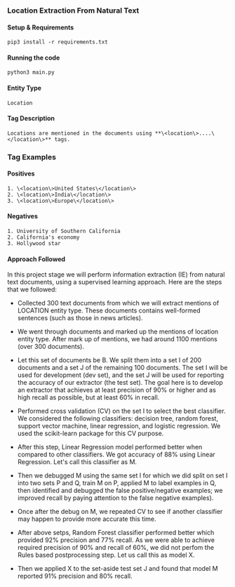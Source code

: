 ### Location Extraction From Natural Text


#### Setup & Requirements
```shell
pip3 install -r requirements.txt
```

#### Running the code
```shell
python3 main.py
```

#### Entity Type
```
Location
```

#### Tag Description
```
Locations are mentioned in the documents using **\<location\>....\</location\>** tags.
```

### Tag Examples

#### Positives
```
1. \<location\>United States\</location\>
2. \<location\>India\</location\>
3. \<location\>Europe\</location\>
```
#### Negatives
```
1. University of Southern California
2. California's economy
3. Hollywood star
```

#### Approach Followed

In this project stage we will perform information extraction (IE) from natural text documents, using a supervised learning approach. Here are the steps that we followed: 

* Collected 300 text documents from which we will extract mentions of LOCATION entity type. These documents contains well-formed sentences (such as those in news articles). 

* We went through documents and marked up the mentions of location entity type. After mark up of mentions, we had around 1100 mentions (over 300 documents).

* Let this set of documents be B. We split them into a set I of 200 documents and a set J of the remaining 100 documents. The set I will be used for development (dev set), and the set J will be used for reporting the accuracy of our extractor (the test set). The goal here is to develop an extractor that achieves at least precision of 90% or higher and as high recall as possible, but at least 60% in recall. 

* Performed cross validation (CV) on the set I to select the best classifier. We considered the following classifiers: decision tree, random forest, support vector machine, linear regression, and logistic regression. We used the scikit-learn package for this CV purpose. 

* After this step, Linear Regression model performed better when compared to other classifiers. We got accuracy of 88% using Linear Regression. Let's call this classifier as M.

* Then we debugged M using the same set I for which we did split on set I into two sets P and Q, train M on P, applied M to label examples in Q, then identified and debugged the false positive/negative examples; we improved recall by paying attention to the false negative examples). 

* Once after the debug on M, we repeated CV to see if another classifier may happen to provide more accurate this time.

* After above setps, Random Forest classifier performed better which provided 92% precision and 77% recall. As we were able to achieve required precision of 90% and recall of 60%, we did not perfom the Rules based postprocessing step. Let us call this as model X.

* Then we applied X to the set-aside test set J and found that model M reported 91% precision and 80% recall. 


